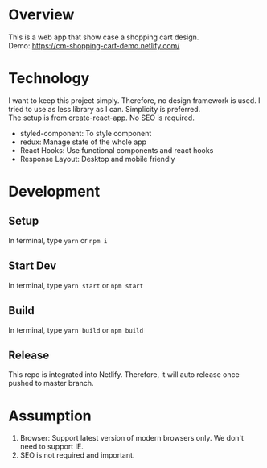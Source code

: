 # Overview
This is a web app that show case a shopping cart design.  
Demo: https://cm-shopping-cart-demo.netlify.com/
# Technology
I want to keep this project simply. Therefore, no design framework is used. I tried to use as less library as I can. Simplicity is preferred.  
The setup is from create-react-app. No SEO is required.
- styled-component: To style component
- redux: Manage state of the whole app
- React Hooks: Use functional components and react hooks
- Response Layout: Desktop and mobile friendly

# Development
## Setup
In terminal, type `yarn` or `npm i`
## Start Dev
In terminal, type `yarn start` or `npm start`
## Build
In terminal, type `yarn build` or `npm build`
## Release
This repo is integrated into Netlify. Therefore, it will auto release once pushed to master branch. 

# Assumption
1. Browser: Support latest version of modern browsers only. We don't need to support IE.
2. SEO is not required and important.
